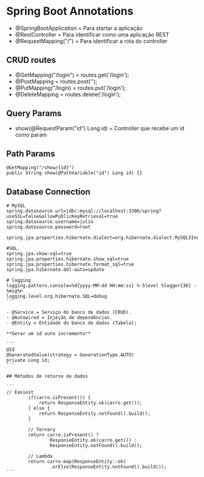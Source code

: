 # Spring Boot Annotations

- @SpringBootApplication = Para startar a aplicação
- @RestController = Para identificar como uma aplicação REST
- @RequestMapping("/") = Para identificar a rota do controller

## CRUD routes

- @GetMapping("/login") = routes.get('/login');
- @PostMapping = routes.post('');
- @PutMapping("/login) = routes.put('/login');
- @DeleteMapping = routes.delete('/login');

## Query Params
- show(@RequestParam("id") Long id) = Controller que recebe um id como param

## Path Params
```
@GetMapping("/show/{id}")
public String show(@PathVariable("id") Long id) {}
```

## Database Connection
````
# MySQL
spring.datasource.url=jdbc:mysql://localhost:3306/spring?useSSL=false&allowPublicKeyRetrieval=true
spring.datasource.username=julio
spring.datasource.password=root

spring.jpa.properties.hibernate.dialect=org.hibernate.dialect.MySQL5InnoDBDialect

#SQL.
spring.jpa.show-sql=true
spring.jpa.properties.hibernate.show_sql=true
spring.jpa.properties.hibernate.format_sql=true
spring.jpa.hibernate.ddl-auto=update

# logging
logging.pattern.console=%d{yyyy-MM-dd HH:mm:ss} %-5level %logger{36} - %msg%n
logging.level.org.hibernate.SQL=debug
```

- @Service = Serviço do banco de dados (CRUD).
- @Autowired = Injeção de dependências.
- @Entity = Entidade do banco de dados (Tabela);

**Gerar um id auto incremento**

```
@Id
@GeneratedValue(strategy = GenerationType.AUTO)
private Long id;
```

## Métodos de retorno de dados

```
// Easiest		
		if(carro.isPresent()) {
			return ResponseEntity.ok(carro.get());
		} else {
			return ResponseEntity.notFound().build();
		}
		
		// Ternary	
		return carro.isPresent() ?
				ResponseEntity.ok(carro.get()) :
				ResponseEntity.notFound().build();
		
		// Lambda		
		return carro.map(ResponseEntity::ok)
				.orElse(ResponseEntity.notFound().build());
```